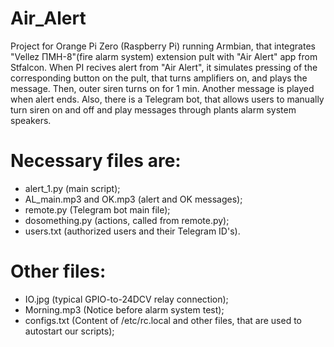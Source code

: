 # Air_Alert
Project for Orange Pi Zero (Raspberry Pi) running Armbian, that integrates "Vellez ПМН-8"(fire alarm system) extension pult with "Air Alert" app from Stfalcon.
When PI recives alert from "Air Alert", it simulates pressing of the corresponding button on the pult, that turns amplifiers on, and plays the message. Then, outer siren turns on for 1 min. 
Another message is played when alert ends.
Also, there is a Telegram bot, that allows users to manually turn siren on and off and play messages through plants alarm system speakers.
# Necessary files are:
- alert_1.py (main script);
- AL_main.mp3 and OK.mp3 (alert and OK messages);
- remote.py (Telegram bot main file);
- dosomething.py (actions, called from remote.py);
- users.txt (authorized users and their Telegram ID's).
# Other files:
- IO.jpg (typical GPIO-to-24DCV relay connection);
- Morning.mp3 (Notice before alarm system test);
- configs.txt (Content of /etc/rc.local and other files, that are used to autostart our scripts);

